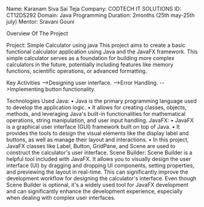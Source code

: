 Name: Karanam Siva Sai Teja
Company: CODTECH IT SOLUTIONS
ID: CT12DS292
Domain: Java Programming
Duration: 2months (25th may-25th july)
Mentor: Sravani Gouni

Overview Of The Project

Project: Simple Calculator using java
This project aims to create a basic functional calculator application using Java and the JavaFX framework. This simple calculator serves as a foundation for building more complex calculators in the future, potentially including features like memory functions, scientific operations, or advanced formatting.

Key Activities
-->Designing user interface.
-->Error Handling.
-->Implementing button functionality.

Technologies Used
Java:
•	Java is the primary programming language used to develop the application logic.
•	It allows for creating classes, objects, methods, and leveraging Java's built-in functionalities for mathematical operations, string manipulation, and user input handling.
JavaFX:
•	JavaFX is a graphical user interface (GUI) framework built on top of Java.
•	It provides the tools to design the visual elements like the display label and buttons, as well as manage their layout and interactions.
•	In this project, JavaFX classes like Label, Button, GridPane, and Scene are used to construct the calculator's user interface.
Scene Builder:
 Scene Builder is a helpful tool included with JavaFX. It allows you to visually design the user interface (UI) by dragging and dropping UI components, setting properties, and previewing the layout in real-time. This can significantly improve the development workflow for designing the calculator's interface.
Even though Scene Builder is optional, it's a widely used tool for JavaFX development and can significantly enhance the development experience, especially when dealing with complex user interfaces.



